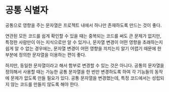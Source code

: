 # 공통 식별자

공통으로 영향을 주는 문자열은 프로젝트 내에서 하나만 존재하도록 만드는 것이 좋다.

연관된 모든 코드를 쉽게 확인할 수 있을 때는 중복되는 코드를 써도 큰 문제가 없지만, 특정한 사람만이 아는 지식으로만 알 수 있거나, 문자열 변경이 어떤 영향을 초래하는지 쉽게 알 수 없는 경우에는, 문자열 변경이 어떤 영향을 끼치는지 알기 어렵기 때문에 한 부분에 정의한 문자열을 이용하는 편이 좋다.

하지만, 동일한 문자열이라고 해서 함부로 변경할 수 있는 것은 아니다. 공통의 문자열을 정의해서 사용할 때는 가능한 공통 문자열을 한 번만 변경하도록 하여 각 기능들의 동작에 문제가 없도록 만들 필요가 있다. 공통 문자열을 변경했는데, 특정 코드에서는 성립되지 않는 코드를 만들지 않도록 해야 한다.

